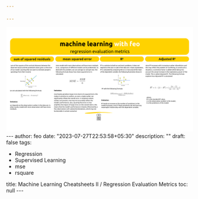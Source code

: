 ```yaml
---

---
```


![](images/machinelearningwithfeo_regressionevaluationmetrics.png)\-\--
author: feo
date: "2023-07-27T22:53:58+05:30"
description: ""
draft: false
tags:
- Regression
- Supervised Learning
- mse
- rsquare

title: Machine Learning Cheatsheets II / Regression Evaluation Metrics
toc: null
\-\--
